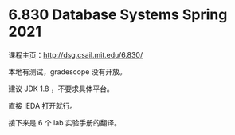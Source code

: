 # 6.830 Database Systems Spring 2021

课程主页：http://dsg.csail.mit.edu/6.830/

本地有测试，gradescope 没有开放。

建议 JDK 1.8 ，不要求具体平台。

直接 IEDA 打开就行。

接下来是 6 个 lab 实验手册的翻译。
